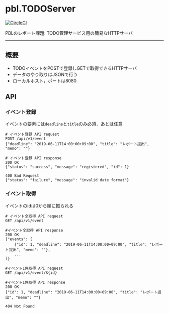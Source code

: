 # pbl.TODOServer

[![CircleCI](https://circleci.com/gh/malony0/pbl.TODOServer/tree/master.svg?style=svg)](https://circleci.com/gh/malony0/pbl.TODOServer/tree/master)

PBLのレポート課題: TODO管理サービス用の簡易なHTTPサーバ

---

## 概要

- TODOイベントをPOSTで登録しGETで取得できるHTTPサーバ
- データのやり取りはJSONで行う
- ローカルホスト，ポートは8080

## API

### イベント登録

イベントの要素には`deadline`と`title`のみ必須．あとは任意

```
# イベント登録 API request
POST /api/v1/event
{"deadline": "2019-06-11T14:00:00+09:00", "title": "レポート提出", "memo": ""}

# イベント登録 API response
200 OK
{"status": "success", "message": "registered", "id": 1}

400 Bad Request
{"status": "failure", "message": "invalid date format"}
```

### イベント取得

イベントのidは0から順に振られる

```
# イベント全取得 API request
GET /api/v1/event

#イベント全取得 API response
200 OK
{"events": [
    {"id": 1, "deadline": "2019-06-11T14:00:00+09:00", "title": "レポート提出", "memo": ""},
    ...
]}
```

```
#イベント1件取得 API request
GET /api/v1/event/${id}

#イベント1件取得 API response
200 OK
{"id": 1, "deadline": "2019-06-11T14:00:00+09:00", "title": "レポート提出", "memo": ""}

404 Not Found
```